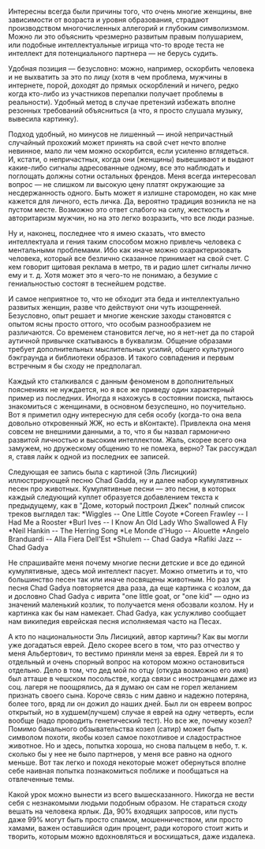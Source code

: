 Интересны всегда были причины того, что очень многие женщины, вне зависимости от возраста и уровня образования, страдают производством многочисленных аллегорий и глубоким символизмом. Можно ли это объяснить чрезмерно развитым правым полушарием, или подобные интеллектуальные игрища что-то вроде теста не интеллект для потенциального партнера — не берусь судить.

Удобная позиция — безусловно: можно, например, оскорбить человека и не выхватить за это по лицу (хотя в чем проблема, мужчины в интернете, порой, доходят до прямых оскорблений и ничего, редко когда кто-либо из участников перепалки получает проблемы в реальности). Удобный метод в случае претензий избежать вполне резонных требований объясниться (а что, я просто слушала музыку, вывесила картинку).

Подход удобный, но минусов не лишенный — иной непричастный случайный прохожий может принять на свой счет нечто вполне невинное, мало ли чем можно оскорбится, если усиленно вглядеться. И, кстати, о непричастных, когда они (женщины) вывешивают и выдают какие-либо сигналы адресованные одному, все это наблюдать и поглощать должны сотни остальных френдов. Меня всегда интересовал вопрос — не слишком ли высокую цену платят окружающие за несдержанность одного. Быть может я излишне старомоден, но как мне кажется для личного, есть личка. Да, вероятно традиция возникла не на пустом месте. Возможно это ответ слабого на силу, жесткость и авторитаризм мужчин, но на это легко возразить, что все люди разные.

Ну и, наконец, последнее что я имею сказать, что вместо интеллектуала и гения таким способом можно привлечь человека с ментальными проблемами. Ибо как иначе можно охарактеризовать человека, который все безлично сказанное принимает на свой счет. С кем говорит щитовая реклама в метро, тв и радио шлет сигналы лично ему и т. д. Хотя может это я чего-то не понимаю, а безумие с гениальностью состоят в теснейшем родстве.

И самое неприятное то, что не обходит эта беда и интеллектуально развитых женщин, разве что действуют они чуть изощренней. Безусловно, опыт решает и многие женские заходы становятся с опытом ясны просто оттого, что особым разнообразием не различаются. Со временем становится легче, но я нет-нет да по старой аутичной привычке скатываюсь в буквализм. Общение образами требует дополнительных мыслительных усилий, общего культурного бэкграунда и библиотеки образов. И такого совпадения и первым встречным я бы сходу не предполагал.

Каждый кто сталкивался с данным феноменом в дополнительных пояснениях не нуждается, но я все же приведу один характерный пример из последних. Иногда я нахожусь в состоянии поиска, пытаюсь знакомиться с женщинами, в основном безуспешно, но поучительно. Вот я приметил одну интересную для себя особу (когда-то она вела довольно откровенный ЖЖ, но есть и вКонтакте). Привлекла она меня совсем не внешними данными, а то, что я бы назвал гармонично развитой личностью и высоким интеллектом. Жаль, скорее всего она замужем, но дружескому общению то не помеха, верно? Так рассуждал я, ставя лайк к одной из последних ее записей.

Следующая ее запись была с картиной (Эль Лисицкий) иллюстрирующей песню Chad Gadda, ну и далее набор кумулятивных песен про животных. Кумулятивные песни — это песни, в которых каждый следующий куплет образуется добавлением текста к предыдущему, как в "Доме, который построил Джек" полный список треков выглядел так:
*Wiggles -- One Little Coyote
*Coreen Frawley -- I Had Me a Rooster
*Burl Ives -- I Know An Old Lady Who Swallowed A Fly
*Neil Hankin -- The Herring Song
*Le Monde d'Hugo -- Alouette
*Angelo Branduardi -- Alla Fiera Dell'Est
*Shulem -- Chad Gadya
*Rafiki Jazz -- Chad Gadya

Не спрашивайте меня почему многие песни детские и все до единой кумулятивные, здесь мой интеллект пасует. Можно отметить и то, что большинство песен так или иначе посвящены животным. Но раз уж песня Chad Gadya повторяется два раза, да еще картинка с козлом, да и дословно Chad Gadya с иврита "one little goat, or "one kid" — одно из значений маленький козлик, то получается меня обозвали козлом. Ну и картинка как бы нам намекает. Chad Gadya, как услужливо сообщает нам википедия еврейская песня исполняемая часто на Песах.

А кто по национальности Эль Лисицкий, автор картины? Как вы могли уже догадаться еврей. Дело скорее всего в том, что раз отчество у меня Альбертович, то вестимо приняли меня за еврея. Еврей ли я то отдельный и очень спорный вопрос на котором можно остановиться отдельно. Дело в том, что дед мой по отцу (откуда возможно его имя) был атташе в чешском посольстве, когда связи с иностранцами даже из соц. лагеря не поощрялись, да я думаю он сам не горел желанием признать своего сына. Короче связь с ним давно и надежно потеряна, более того, вряд ли он дожил до наших дней. Был ли он евреем вопрос открытый, но в худшем(лучшем) случае я еврей на одну четверть, если вообще (надо проводить генетический тест). Но все же, почему козел? Помимо банального обзывательства козел (сатир) может быть символом похоти, якобы козел самое похотливое и сладострастное животное. Но и здесь, попытка хороша, но снова пальцем в небо, т. к. сколько бы у нее не было партнеров, у меня все равно на одного меньше. Вот так легко и походя некоторые может обернуться вполне себе наивная попытка познакомиться поближе и пообщаться на отвлеченные темы.

Какой урок можно вынести из всего вышесказанного. Никогда не вести себя с незнакомыми людьми подобным образом. Не стараться сходу вешать на человека ярлык. Да, 90% входящих запросов, или пусть даже 99% могут быть просто спамом, мошенничеством, или просто хамами, важен оставшийся один процент, ради которого стоит жить и творить, которым можно вдохновляться и восхищаться, даже издалека.